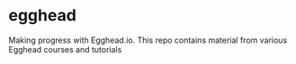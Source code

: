 # egghead
Making progress with Egghead.io. This repo contains material from various Egghead courses and tutorials
